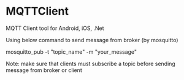 # MQTTClient
MQTT Client tool for Android, iOS, .Net

Using below command to send message from broker (by mosquitto)

mosquitto_pub -t "topic_name" -m "your_message"

Note: make sure that clients must subscribe a topic before sending message from broker or client
